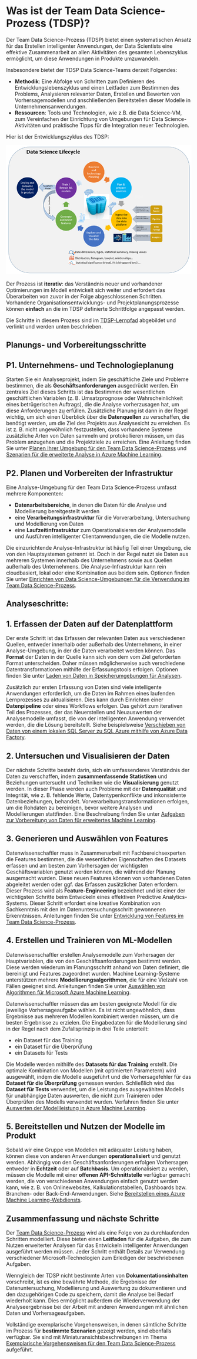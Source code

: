 <properties 
	pageTitle="Was ist der Team Data Science-Prozess (TDSP)? | Microsoft Azure" 
	description="Der Team Data Science-Prozess ist eine systematische Methode zum Entwickeln intelligenter Anwendungen, die erweiterte Analysen nutzen." 
	services="machine-learning" 
	documentationCenter="" 
	authors="bradsev"
	manager="paulettm" 
	editor="cgronlun" />

<tags 
	ms.service="machine-learning" 
	ms.workload="data-services" 
	ms.tgt_pltfrm="na" 
	ms.devlang="na" 
	ms.topic="article" 
	ms.date="06/17/2016" 
	ms.author="bradsev;gopitk" />


# Was ist der Team Data Science-Prozess (TDSP)?

Der Team Data Science-Prozess (TDSP) bietet einen systematischen Ansatz für das Erstellen intelligenter Anwendungen, der Data Scientists eine effektive Zusammenarbeit an allen Aktivitäten des gesamten Lebenszyklus ermöglicht, um diese Anwendungen in Produkte umzuwandeln.

Insbesondere bietet der TDSP Data Science-Teams derzeit Folgendes:

- **Methodik**: Eine Abfolge von Schritten zum Definieren des Entwicklungslebenszyklus und einen Leitfaden zum Bestimmen des Problems, Analysieren relevanter Daten, Erstellen und Bewerten von Vorhersagemodellen und anschließenden Bereitstellen dieser Modelle in Unternehmensanwendungen.
- **Ressourcen**: Tools und Technologien, wie z.B. die Data Science-VM, zum Vereinfachen der Einrichtung von Umgebungen für Data Science-Aktivitäten und praktische Tipps für die Integration neuer Technologien.

Hier ist der Entwicklungszyklus des TDSP:

![TDSP-Poster](./media/data-science-process-overview/TDSP-poster-simplified.png)


Der Prozess ist **iterativ**: das Verständnis neuer und vorhandener Optimierungen im Modell entwickelt sich weiter und erfordert das Überarbeiten von zuvor in der Folge abgeschlossenen Schritten. Vorhandene Organisationsentwicklungs- und Projektplanungsprozesse können **einfach** an die im TDSP definierte Schrittfolge angepasst werden.

Die Schritte in diesem Prozess sind im [TDSP-Lernpfad](https://azure.microsoft.com/documentation/learning-paths/data-science-process/) abgebildet und verlinkt und werden unten beschrieben.


## Planungs- und Vorbereitungsschritte 

## P1. Unternehmens- und Technologieplanung

Starten Sie ein Analyseprojekt, indem Sie geschäftliche Ziele und Probleme bestimmen, die als **Geschäftsanforderungen** ausgedrückt werden. Ein zentrales Ziel dieses Schritts ist das Bestimmen der wesentlichen geschäftlichen Variablen (z. B. Umsatzprognose oder Wahrscheinlichkeit eines betrügerischen Auftrags), die die Analyse vorherzusagen hat, um diese Anforderungen zu erfüllen. Zusätzliche Planung ist dann in der Regel wichtig, um sich einen Überblick über die **Datenquellen** zu verschaffen, die benötigt werden, um die Ziel des Projekts aus Analysesicht zu erreichen. Es ist z. B. nicht ungewöhnlich festzustellen, dass vorhandene Systeme zusätzliche Arten von Daten sammeln und protokollieren müssen, um das Problem anzugehen und die Projektziele zu erreichen. Eine Anleitung finden Sie unter [Planen Ihrer Umgebung für den Team Data Science-Prozess](machine-learning-data-science-plan-your-environment.md) und [Szenarien für die erweiterte Analyse in Azure Machine Learning](machine-learning-data-science-plan-sample-scenarios.md).


## P2. Planen und Vorbereiten der Infrastruktur

Eine Analyse-Umgebung für den Team Data Science-Prozess umfasst mehrere Komponenten:

- **Datenarbeitsbereiche**, in denen die Daten für die Analyse und Modellierung bereitgestellt werden
- eine **Verarbeitungsinfrastruktur** für die Vorverarbeitung, Untersuchung und Modellierung von Daten
- eine **Laufzeitinfrastruktur** zum Operationalisieren der Analysemodelle und Ausführen intelligenter Clientanwendungen, die die Modelle nutzen.

Die einzurichtende Analyse-Infrastruktur ist häufig Teil einer Umgebung, die von den Hauptsystemen getrennt ist. Doch in der Regel nutzt sie Daten aus mehreren Systemen innerhalb des Unternehmens sowie aus Quellen außerhalb des Unternehmens. Die Analyse-Infrastruktur kann rein cloudbasiert, lokal oder eine Kombination aus beidem sein. Optionen finden Sie unter [Einrichten von Data Science-Umgebungen für die Verwendung im Team Data Science-Prozess](machine-learning-data-science-environment-setup.md).


## Analyseschritte:  

## 1\. Erfassen der Daten auf der Datenplattform 

Der erste Schritt ist das Erfassen der relevanten Daten aus verschiedenen Quellen, entweder innerhalb oder außerhalb des Unternehmens, in einer Analyse-Umgebung, in der die Daten verarbeitet werden können. Das **Format** der Daten in der Quelle kann sich von dem vom Ziel geforderten Format unterscheiden. Daher müssen möglicherweise auch verschiedene Datentransformationen mithilfe der Erfassungstools erfolgen. Optionen finden Sie unter [Laden von Daten in Speicherumgebungen für Analysen](machine-learning-data-science-ingest-data.md).

Zusätzlich zur ersten Erfassung von Daten sind viele intelligente Anwendungen erforderlich, um die Daten im Rahmen eines laufenden Lernprozesses zu aktualisieren. Dies kann durch Einrichten einer **Datenpipeline** oder eines Workflows erfolgen. Das gehört zum iterativen Teil des Prozesses, der das Neuerstellen und Neuauswerten der Analysemodelle umfasst, die von der intelligenten Anwendung verwendet werden, die die Lösung bereitstellt. Siehe beispielsweise [Verschieben von Daten von einem lokalen SQL Server zu SQL Azure mithilfe von Azure Data Factory](machine-learning-data-science-move-sql-azure-adf.md).


## 2\. Untersuchen und Visualisieren der Daten 

Der nächste Schritte besteht darin, sich ein umfassenderes Verständnis der Daten zu verschaffen, indem **zusammenfassende Statistiken** und Beziehungen untersucht und Techniken wie die **Visualisierung** genutzt werden. In dieser Phase werden auch Probleme mit der **Datenqualität** und Integrität, wie z. B. fehlende Werte, Datentypenkonflikte und inkonsistente Datenbeziehungen, behandelt. Vorverarbeitungstransformationen erfolgen, um die Rohdaten zu bereinigen, bevor weitere Analysen und Modellierungen stattfinden. Eine Beschreibung finden Sie unter [Aufgaben zur Vorbereitung von Daten für erweitertes Machine Learning](machine-learning-data-science-prepare-data.md).


## 3\. Generieren und Auswählen von Features 

Datenwissenschaftler muss in Zusammenarbeit mit Fachbereichsexperten die Features bestimmen, die die wesentlichen Eigenschaften des Datasets erfassen und am besten zum Vorhersagen der wichtigsten Geschäftsvariablen genutzt werden können, die während der Planung ausgemacht wurden. Diese neuen Features können von vorhandenen Daten abgeleitet werden oder ggf. das Erfassen zusätzlicher Daten erfordern. Dieser Prozess wird als **Feature-Engineering** bezeichnet und ist einer der wichtigsten Schritte beim Entwickeln eines effektiven Predictive Analytics-Systems. Dieser Schritt erfordert eine kreative Kombination von Sachkenntnis mit den im Datenuntersuchungsschritt gewonnenen Erkenntnissen. Anleitungen finden Sie unter [Entwicklung von Features im Team Data Science-Prozess](machine-learning-data-science-create-features.md).


## 4\. Erstellen und Trainieren von ML-Modellen 

Datenwissenschaftler erstellen Analysemodelle zum Vorhersagen der Hauptvariablen, die von den Geschäftsanforderungen bestimmt werden. Diese werden wiederum im Planungsschritt anhand von Daten definiert, die bereinigt und Features zugeordnet wurden. Machine Learning-Systeme unterstützen mehrere **Modellierungsalgorithmen**, die für eine Vielzahl von Fällen geeignet sind. Anleitungen finden Sie unter [Auswählen von Algorithmen für Microsoft Azure Machine Learning](machine-learning-algorithm-choice.md).

Datenwissenschaftler müssen das am besten geeignete Modell für die jeweilige Vorhersageaufgabe wählen. Es ist nicht ungewöhnlich, dass Ergebnisse aus mehreren Modellen kombiniert werden müssen, um die besten Ergebnisse zu erzielen. Die Eingabedaten für die Modellierung sind in der Regel nach dem Zufallsprinzip in drei Teile unterteilt:

- ein Dataset für das Training
- ein Dataset für die Überprüfung
- ein Datasets für Tests

Die Modelle werden mithilfe des **Datasets für das Training** erstellt. Die optimale Kombination von Modellen (mit optimierten Parametern) wird ausgewählt, indem die Modelle ausgeführt und die Vorhersagefehler für das **Dataset für die Überprüfung** gemessen werden. Schließlich wird das **Dataset für Tests** verwendet, um die Leistung des ausgewählten Modells für unabhängige Daten auswerten, die nicht zum Trainieren oder Überprüfen des Modells verwendet wurden. Verfahren finden Sie unter [Auswerten der Modellleistung in Azure Machine Learning](machine-learning-evaluate-model-performance.md).


## 5\. Bereitstellen und Nutzen der Modelle im Produkt

Sobald wir eine Gruppe von Modellen mit adäquater Leistung haben, können diese von anderen Anwendungen **operationalisiert** und genutzt werden. Abhängig von den Geschäftsanforderungen erfolgen Vorhersagen entweder in **Echtzeit** oder auf **Batchbasis**. Um operationalisiert zu werden, müssen die Modelle mit einer **offenen API-Schnittstelle** verfügbar gemacht werden, die von verschiedenen Anwendungen einfach genutzt werden kann, wie z. B. von Onlinewebsites, Kalkulationstabellen, Dashboards bzw. Branchen- oder Back-End-Anwendungen. Siehe [Bereitstellen eines Azure Machine Learning-Webdiensts](machine-learning-publish-a-machine-learning-web-service.md).


## Zusammenfassung und nächste Schritte

Der [Team Data Science-Prozess](https://azure.microsoft.com/documentation/learning-paths/data-science-process/) wird als eine Folge von zu durchlaufenden Schritten modelliert. Diese bieten einen **Leitfaden** für die Aufgaben, die zum Nutzen erweiterter Analysen für das Entwickeln intelligenter Anwendungen ausgeführt werden müssen. Jeder Schritt enthält Details zur Verwendung verschiedener Microsoft-Technologien zum Erledigen der beschriebenen Aufgaben.

Wenngleich der TDSP nicht bestimmte Arten von **Dokumentationsinhalten** vorschreibt, ist es eine bewährte Methode, die Ergebnisse der Datenuntersuchung, Modellierung und Auswertung zu dokumentieren und den dazugehörigen Code zu speichern, damit die Analyse bei Bedarf wiederholt kann. Dies ermöglicht außerdem die Wiederverwendung der Analyseergebnisse bei der Arbeit mit anderen Anwendungen mit ähnlichen Daten und Vorhersageaufgaben.

Vollständige exemplarische Vorgehensweisen, in denen sämtliche Schritte im Prozess für **bestimmte Szenarien** gezeigt werden, sind ebenfalls verfügbar. Sie sind mit Miniaturansichtsbeschreibungen im Thema [Exemplarische Vorgehensweisen für den Team Data Science-Prozess](data-science-process-walkthroughs.md) aufgeführt.

<!---HONumber=AcomDC_0629_2016-->